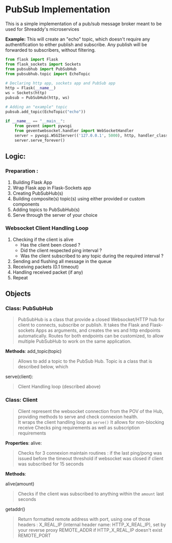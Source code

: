 # PubSub Implementation
This is a simple implementation of a pub/sub message broker meant to be used for Shreaddy's microservices

**Example:**
This will create an "echo" topic, which doesn't require any authentification to either publish and subscribe. Any publish will be forwarded to subscribers, without filtering.
```py
from flask import Flask
from flask_sockets import Sockets  
from pubsubhub import PubSubHub 
from pubsubhub.topic import EchoTopic
  
# Declaring http app, sockets app and PubSub app
http = Flask(__name__)  
ws = Sockets(http)  
pubsub = PubSubHub(http, ws)

# Adding an "example" topic
pubsub.add_topic(EchoTopic("echo"))
  
if __name__ == "__main__":  
    from gevent import pywsgi  
    from geventwebsocket.handler import WebSocketHandler  
    server = pywsgi.WSGIServer(('127.0.0.1', 5000), http, handler_class=WebSocketHandler)  
    server.serve_forever()
```
## Logic:
### Preparation : 
1. Building Flask App
2. Wrap Flask app in Flask-Sockets app
3. Creating PubSubHub(s)
4. Building composite(s) topic(s) using either provided or custom components
5. Adding topics to PubSubHub(s)
6. Serve through the server of your choice

### Websocket Client Handling Loop

1. Checking if the client is alive
	  - Has the client been closed ?
	  - Did the client respected ping interval ? 
	  - Was the client subscribed to any topic during the required interval ?
2. Sending and flushing all message in the queue
3. Receiving packets (0.1 timeout)
4. Handling received packet (if any)
5. Repeat

## Objects 
### Class: PubSubHub
> PubSubHub is a class that provide a closed Websocket/HTTP hub for client to connects, subscribe or publish. It takes the Flask and Flask-sockets Apps as arguments, and creates the ws and http endpoints automatically. 
> Routes for both endpoints can be customized, to allow multiple PubSubHub to work on the same application.

**Methods**: 
add_topic(topic)
> Allows to add a topic to the PubSub Hub. Topic is a class that is described below, which

serve(client):
> Client Handling loop (described above)

### Class: Client
> Client represent the websocket connection from the POV of the Hub, providing methods to serve and check connexion health.  
> It wraps the client handling loop as `serve()`
> It allows for non-blocking receive
> Checks ping requirements as well as subscription requirements      

**Properties**: 
alive: 
> Checks for 3 connexion maintain routines : 
> if the last ping/pong was issued before the timeout threshold 
> if websocket was closed
> if client was subscribed for 15 seconds


**Methods**:

alive(amount)
> Checks if the client was subscribed to anything within the `amount` last seconds

getaddr()
> Return formatted remote address with port, using one of those headers : 
> X_REAL_IP (internal header name: HTTP_X_REAL_IP), set by your reverse proxy
> REMOTE_ADDR if HTTP_X_REAL_IP doesn't exist
> REMOTE_PORT 
